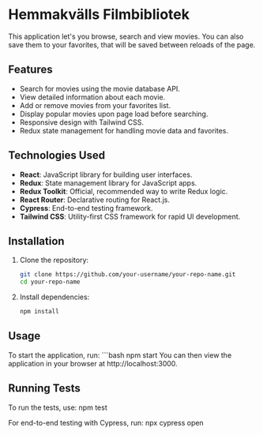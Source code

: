 # Hemmakvälls Filmbibliotek

This application let's you browse, search and view movies. You can also save them to your favorites, that will be saved between reloads of the page. 

## Features
- Search for movies using the movie database API.
- View detailed information about each movie.
- Add or remove movies from your favorites list.
- Display popular movies upon page load before searching.
- Responsive design with Tailwind CSS.
- Redux state management for handling movie data and favorites.

## Technologies Used

- **React**: JavaScript library for building user interfaces.
- **Redux**: State management library for JavaScript apps.
- **Redux Toolkit**: Official, recommended way to write Redux logic.
- **React Router**: Declarative routing for React.js.
- **Cypress**: End-to-end testing framework.
- **Tailwind CSS**: Utility-first CSS framework for rapid UI development.


## Installation

1. Clone the repository:

   ```bash
   git clone https://github.com/your-username/your-repo-name.git
   cd your-repo-name

2. Install dependencies:
    ```bash
    npm install

## Usage
To start the application, run:
    ```bash
    npm start
You can then view the application in your browser at http://localhost:3000.

## Running Tests
To run the tests, use:
    npm test

For end-to-end testing with Cypress, run:
npx cypress open

